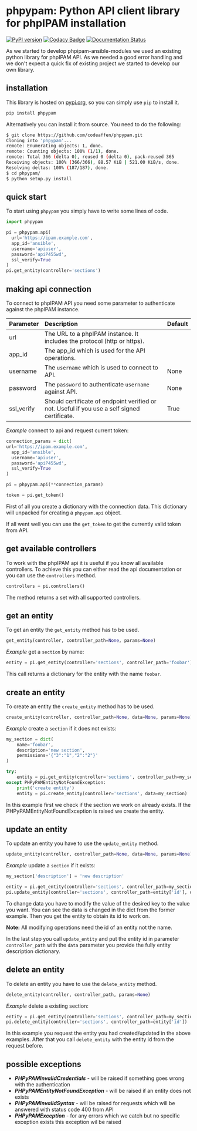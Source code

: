# phpypam: Python API client library for phpIPAM installation

[![PyPI version](https://badge.fury.io/py/phpypam.svg)](https://badge.fury.io/py/phpypam)
[![Codacy Badge](https://app.codacy.com/project/badge/Grade/ed3511c33a254bfe942777c9ef3251e3)](https://www.codacy.com/gh/codeaffen/phpypam/dashboard?utm_source=github.com&amp;utm_medium=referral&amp;utm_content=codeaffen/phpypam&amp;utm_campaign=Badge_Grade)
[![Documentation Status](https://readthedocs.org/projects/phpypam/badge/?version=latest)](https://phpypam.readthedocs.io/en/latest/?badge=latest)

As we started to develop phpipam-ansible-modules we used an existing python library for phpIPAM API. As we needed a good error handling and we don't expect a quick fix of existing project we started to develop our own library.

## installation

This library is hosted on [pypi.org](https://pypi.org/project/phpypam/), so you can simply use `pip` to install it.

~~~bash
pip install phpypam
~~~

Alternatively you can install it from source. You need to do the following:

~~~bash
$ git clone https://github.com/codeaffen/phpypam.git
Cloning into 'phpypam'...
remote: Enumerating objects: 1, done.
remote: Counting objects: 100% (1/1), done.
remote: Total 366 (delta 0), reused 0 (delta 0), pack-reused 365
Receiving objects: 100% (366/366), 88.57 KiB | 521.00 KiB/s, done.
Resolving deltas: 100% (187/187), done.
$ cd phpypam/
$ python setup.py install
~~~

## quick start

To start using `phpypam` you simply have to write some lines of code.

~~~python
import phpypam

pi = phpypam.api(
  url='https://ipam.example.com',
  app_id='ansible',
  username='apiuser',
  password='apiP455wd',
  ssl_verify=True
)
pi.get_entity(controller='sections')
~~~

## making api connection

To connect to phpIPAM API you need some parameter to authenticate against the phpIPAM instance.

Parameter | Description | Default |
:-------- | :---------- | :------ |
url | The URL to a phpIPAM instance. It includes the protocol (http or https). | |
app_id | The app_id which is used for the API operations. |
username | The `username` which is used to connect to API. | None |
password | The `password` to authenticate `username` against API. | None |
ssl_verify | Should certificate of endpoint verified or not. Useful if you use a self signed certificate. | True |

*Example* connect to api and request current token:

~~~python
connection_params = dict(
url='https://ipam.example.com',
  app_id='ansible',
  username='apiuser',
  password='apiP455wd',
  ssl_verify=True
)

pi = phpypam.api(**connection_params)

token = pi.get_token()
~~~

First of all you create a dictionary with the connection data. This dictionary will unpacked for creating a `phpypam.api` object.

If all went well you can use the `get_token` to get the currently valid token from API.

## get available controllers

To work with the phpIPAM api it is useful if you know all available controllers. To achieve this you can either read the api documentation or you can use the `controllers` method.

~~~python
controllers = pi.controllers()
~~~

The method returns a set with all supported controllers.

## get an entity

To get an entity the `get_entity` method has to be used.

~~~python
get_entity(controller, controller_path=None, params=None)
~~~

*Example* get a `section` by name:

~~~python
entity = pi.get_entity(controller='sections', controller_path='foobar')
~~~

This call returns a dictionary for the entity with the name `foobar`.

## create an entity

To create an entity the `create_entity` method has to be used.

~~~python
create_entity(controller, controller_path=None, data=None, params=None)
~~~

*Example* create a `section` if it does not exists:

~~~python
my_section = dict(
    name='foobar',
    description='new section',
    permissions='{"3":"1","2":"2"}'
)

try:
    entity = pi.get_entity(controller='sections', controller_path=my_section['name'])
except PHPyPAMEntityNotFoundException:
    print('create entity')
    entity = pi.create_entity(controller='sections', data=my_section)

~~~

In this example first we check if the section we work on already exists. If the PHPyPAMEntityNotFoundException is raised we create the entity.

## update an entity

To update an entity you have to use the `update_entity` method.

~~~python
update_entity(controller, controller_path=None, data=None, params=None)
~~~

*Example* update a `section` if it exists:

~~~python
my_section['description'] = 'new description'

entity = pi.get_entity(controller='sections', controller_path=my_section['name'])
pi.update_entity(controller='sections', controller_path=entity['id'], data=my_section)
~~~

To change data you have to modify the value of the desired key to the value you want. You can see the data is changed in the dict from the former example.
Then you get the entity to obtain its id to work on.

**Note:** All modifying operations need the id of an entity not the name.

In the last step you call `update_entity` and put the entity id in parameter `controller_path` with the `data` parameter you provide the fully entity description dictionary.

## delete an entity

To delete an entity you have to use the `delete_entity` method.

~~~python
delete_entity(controller, controller_path, params=None)
~~~

*Example* delete a existing section:

~~~python
entity = pi.get_entity(controller='sections', controller_path=my_section['name'])
pi.delete_entity(controller='sections', controller_path=entity['id'])
~~~

In this example you request the entity you had created/updated in the above examples.
After that you call `delete_entity` with the entity id from the request before.

## possible exceptions

* ***PHPyPAMInvalidCredentials*** - will be raised if something goes wrong with the authentication
* ***PHPyPAMEntityNotFoundException*** - will be raised if an entity does not exists
* ***PHPyPAMInvalidSyntax*** - will be raised for requests which will be answered with status code 400 from API
* ***PHPyPAMException*** - for any errors which we catch but no specific exception exists this exception wil be raised
